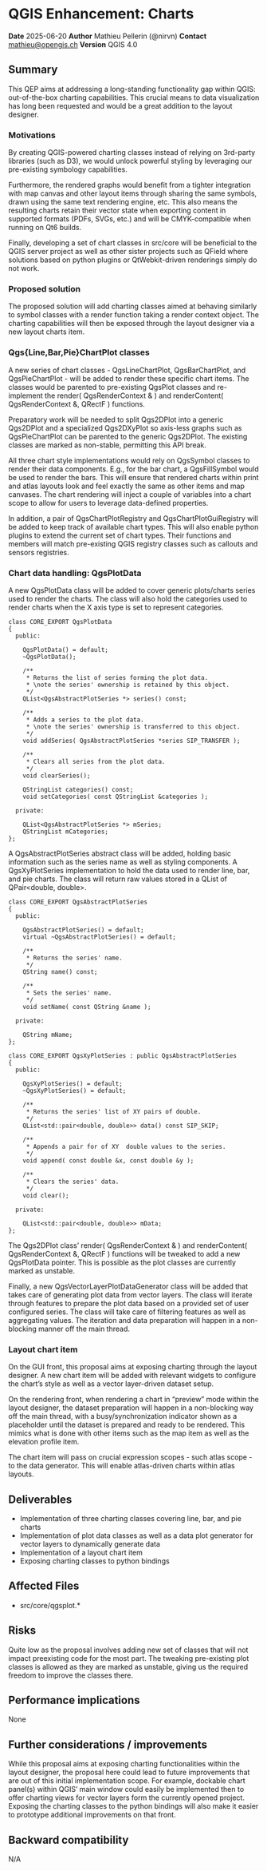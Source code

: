 # QGIS Enhancement: Charts

**Date** 2025-06-20
**Author** Mathieu Pellerin (@nirvn)
**Contact** mathieu@opengis.ch
**Version** QGIS 4.0

## Summary

This QEP aims at addressing a long-standing functionality gap within QGIS: 
out-of-the-box charting capabilities. This crucial means to data visualization 
has long been requested and would be a great addition to the layout designer. 

### Motivations

By creating QGIS-powered charting classes instead of relying on 3rd-party 
libraries (such as D3), we would unlock powerful styling by leveraging our 
pre-existing symbology capabilities. 

Furthermore, the rendered graphs would benefit from a tighter integration 
with map canvas and other layout items through sharing the same symbols, 
drawn using the same text rendering engine, etc. This also means the resulting 
charts retain their vector state when exporting content in supported formats 
(PDFs, SVGs, etc.) and will be CMYK-compatible when running on Qt6 builds.

Finally, developing a set of chart classes in src/core will be beneficial 
to the QGIS server project as well as other sister projects such as QField 
where solutions based on python plugins or QtWebkit-driven renderings simply 
do not work.

### Proposed solution

The proposed solution will add charting classes aimed at behaving similarly
to symbol classes with a render function taking a render context object.
The charting capabilities will then be exposed through the layout designer
via a new layout charts item.

### Qgs{Line,Bar,Pie}ChartPlot classes

A new series of chart classes - QgsLineChartPlot, QgsBarChartPlot, and QgsPieChartPlot -
will be added to render these specific chart items. The classes would be
parented to pre-existing QgsPlot classes and re-implement the render( QgsRenderContext & )
and renderContent( QgsRenderContext &, QRectF ) functions.

Preparatory work will be needed to split Qgs2DPlot into a generic Qgs2DPlot
and a specialized Qgs2DXyPlot so axis-less graphs such as QgsPieChartPlot can
be parented to the generic Qgs2DPlot. The existing classes are marked as non-stable,
permitting this API break.

All three chart style implementations would rely on QgsSymbol classes to
render their data components. E.g., for the bar chart, a QgsFillSymbol would
be used to render the bars. This will ensure that rendered charts within
print and atlas layouts look and feel exactly the same as other items and map
canvases. The chart rendering will inject a couple of variables into a chart
scope to allow for users to leverage data-defined properties.

In addition, a pair of QgsChartPlotRegistry and QgsChartPlotGuiRegistry will be added to
keep track of available chart types. This will also enable python plugins to
extend the current set of chart types. Their functions and members will match
pre-existing QGIS registry classes such as callouts and sensors registries.

### Chart data handling: QgsPlotData

A new QgsPlotData class will be added to cover generic plots/charts series
used to render the charts. The class will also hold the categories used
to render charts when the X axis type is set to represent categories.

```
class CORE_EXPORT QgsPlotData
{
  public:

    QgsPlotData() = default;
    ~QgsPlotData();

    /**
     * Returns the list of series forming the plot data.
     * \note the series' ownership is retained by this object.
     */
    QList<QgsAbstractPlotSeries *> series() const;

    /**
     * Adds a series to the plot data.
     * \note the series' ownership is transferred to this object.
     */
    void addSeries( QgsAbstractPlotSeries *series SIP_TRANSFER );

    /**
     * Clears all series from the plot data.
     */
    void clearSeries();

    QStringList categories() const;
    void setCategories( const QStringList &categories );

  private:

    QList<QgsAbstractPlotSeries *> mSeries;
    QStringList mCategories;
};
```

A QgsAbstractPlotSeries abstract class will be added, holding basic information
such as the series name as well as styling components. A QgsXyPlotSeries
implementation to hold the data used to render line, bar, and pie charts.
The class will return raw values stored in a QList of QPair<double, double>.

```
class CORE_EXPORT QgsAbstractPlotSeries
{
  public:

    QgsAbstractPlotSeries() = default;
    virtual ~QgsAbstractPlotSeries() = default;

    /**
     * Returns the series' name.
     */
    QString name() const;

    /**
     * Sets the series' name.
     */
    void setName( const QString &name );

  private:

    QString mName;
};

class CORE_EXPORT QgsXyPlotSeries : public QgsAbstractPlotSeries
{
  public:

    QgsXyPlotSeries() = default;
    ~QgsXyPlotSeries() = default;

    /**
     * Returns the series' list of XY pairs of double.
     */
    QList<std::pair<double, double>> data() const SIP_SKIP;

    /**
     * Appends a pair for of XY  double values to the series.
     */
    void append( const double &x, const double &y );

    /**
     * Clears the series' data.
     */
    void clear();

  private:

    QList<std::pair<double, double>> mData;
};
```

The Qgs2DPlot class’ render( QgsRenderContext & ) and renderContent( QgsRenderContext &, QRectF )
functions will be tweaked to add a new QgsPlotData pointer. This is possible as
the plot classes are currently marked as unstable.

Finally, a new QgsVectorLayerPlotDataGenerator class will be added that takes
care of generating plot data from vector layers. The class will iterate through
features to prepare the plot data based on a provided set of user configured
series. The class will take care of filtering features as well as aggregating
values. The iteration and data preparation will happen in a non-blocking
manner off the main thread.

### Layout chart item

On the GUI front, this proposal aims at exposing charting through the layout
designer. A new chart item will be added with relevant widgets to configure
the chart’s style as well as a vector layer-driven dataset setup. 

On the rendering front, when rendering a chart in “preview” mode within the
layout designer, the dataset preparation will happen in a non-blocking way off
the main thread, with a busy/synchronization indicator shown as a placeholder
until the dataset is prepared and ready to be rendered. This mimics what is
done with other items such as the map item as well as the elevation profile item.

The chart item will pass on crucial expression scopes - such atlas scope - to
the data generator. This will enable atlas-driven charts within atlas layouts.

## Deliverables

- Implementation of three charting classes covering line, bar, and pie charts
- Implementation of plot data classes as well as a data plot generator for vector layers to dynamically generate data
- Implementation of a layout chart item
- Exposing charting classes to python bindings

## Affected Files

- src/core/qgsplot.*

## Risks

Quite low as the proposal involves adding new set of classes that will not
impact preexisting code for the most part. The tweaking pre-existing plot classes
is allowed as they are marked as unstable, giving us the required freedom to
improve the classes there.

## Performance implications

None

## Further considerations / improvements

While this proposal aims at exposing charting functionalities within the layout
designer, the proposal here could lead to future improvements that are out
of this initial implementation scope. For example, dockable chart panel(s) within
QGIS’ main window could easily be implemented then to offer charting views for
vector layers form the currently opened project. Exposing the charting classes
to the python bindings will also make it easier to prototype additional
improvements on that front.

## Backward compatibility

N/A

